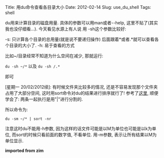Title: 用du命令查看各目录大小
Date: 2012-02-14
Slug: use_du_shell
Tags: shell

du用来计算目录的磁盘用量. 具体的参数可以用man或者--help, 这里不贴了(其实我也没仔细看...). 今天看见水源上有人说 用 -sh这个参数比较好:

-s: 只计算各个目录的总用量(就是说不要递归操作) 后面跟着*或者.*就可以查看各个目录的大小了.
-h: 易于查看的方式

比如~/目录经常不知道为什么空间在减少, 那就运行:

`du -sh ~/*` 以及 `du -sh /.*`

即可

[星期一 20/02/2012续]:
有时候文件夹比较多的情况, 还是不容易发现那个文件夹占用了大部分空间, 这时用sort命令对du的结果进行排序就行了!
参考了[这里](http://www.xn--b0t733db8c.com/%E6%93%8D%E4%BD%9C%E7%B3%BB%E7%BB%9F/12950504311.html), 顺便学会了: 两条一起执行是用"|"进行分割的.

所以命令为:

    du -sm ~/* | sort -nr

注意这时du不能用-h参数, 因为这样的话文件可能是以M为单位也可能是以k为单位, 而sort的时候只看前面的数字值, 不看单位. 用-m参数, 表示让所有结果以M为单位显示.

**imported from zim**


